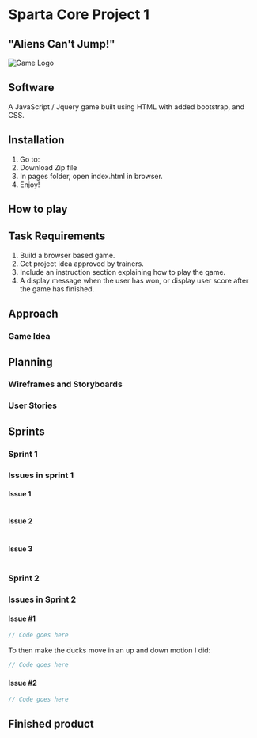 # Sparta Core Project 1
## "Aliens Can't Jump!"
![Game Logo](AliensCantJump/images/alienscantjumplogo.png)

## Software
A JavaScript / Jquery game built using HTML with added bootstrap, and CSS.

## Installation
1. Go to: 
2. Download Zip file
3. In pages folder, open index.html in browser.
4. Enjoy!

## How to play


## Task Requirements
1. Build a browser based game.
2. Get project idea approved by trainers.
3. Include an instruction section explaining how to play the game.
4. A display message when the user has won, or display user score after the game has finished.

## Approach
### Game Idea


## Planning

### Wireframes and Storyboards


### User Stories


## Sprints

### Sprint 1


### Issues in sprint 1
#### Issue 1

```Javascript

```
#### Issue 2


```JavaScript

```
#### Issue 3


```JavaScript

```

### Sprint 2


### Issues in Sprint 2

#### Issue #1

```JavaScript
// Code goes here
```
To then make the ducks move in an up and down motion I did:

```JavaScript
// Code goes here
```
#### Issue #2


```JavaScript
// Code goes here

```

## Finished product

